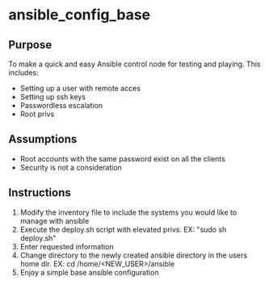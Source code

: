 # ansible_config_base

## Purpose
To make a quick and easy Ansible control node for testing and playing. This includes:
- Setting up a user with remote acces
- Setting up ssh keys
- Passwordless escalation
- Root privs

## Assumptions
- Root accounts with the same password exist on all the clients
- Security is not a consideration

## Instructions
1. Modify the inventory file to include the systems you would like to manage with ansible
2. Execute the deploy.sh script with elevated privs. EX: "sudo sh deploy.sh"
3. Enter requested information
4. Change directory to the newly created ansible directory in the users home dir. EX: cd /home/<NEW_USER>/ansible
5. Enjoy a simple base ansible configuration
